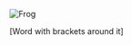 ![Frog](https://user-images.githubusercontent.com/97651048/151488940-07aef05e-d926-4e68-b06f-451879bee8ff.jpg)

[Word with brackets around it]
